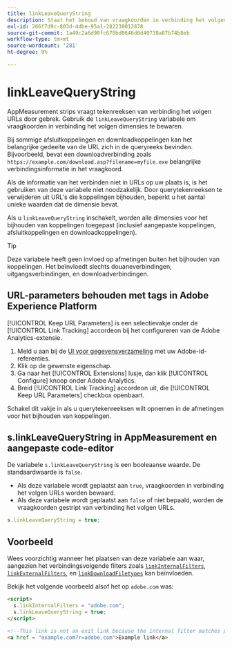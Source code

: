 ```yaml
---
title: linkLeaveQueryString
description: Staat het behoud van vraagkoorden in verbinding het volgen dimensies toe.
exl-id: 266f7d9c-803d-4dbe-95a1-282230012878
source-git-commit: 1a49c2a6d90fc670bd0646d6d40738a87b74b8eb
workflow-type: tm+mt
source-wordcount: '281'
ht-degree: 0%

---
```


# linkLeaveQueryString

AppMeasurement strips vraagt tekenreeksen van verbinding het volgen URLs door gebrek. Gebruik de `linkLeaveQueryString` variabele om vraagkoorden in verbinding het volgen dimensies te bewaren.

Bij sommige afsluitkoppelingen en downloadkoppelingen kan het belangrijke gedeelte van de URL zich in de queryreeks bevinden. Bijvoorbeeld, bevat een downloadverbinding zoals `https://example.com/download.asp?filename=myfile.exe` belangrijke verbindingsinformatie in het vraagkoord.

Als de informatie van het verbinden niet in URLs op uw plaats is, is het gebruiken van deze variabele niet noodzakelijk. Door querytekenreeksen te verwijderen uit URL&#39;s die koppelingen bijhouden, beperkt u het aantal unieke waarden dat de dimensie bevat.

Als u `linkLeaveQueryString` inschakelt, worden alle dimensies voor het bijhouden van koppelingen toegepast (inclusief aangepaste koppelingen, afsluitkoppelingen en downloadkoppelingen).

>[!TIP]
>
>Deze variabele heeft geen invloed op afmetingen buiten het bijhouden van koppelingen. Het beïnvloedt slechts douaneverbindingen, uitgangsverbindingen, en downloadverbindingen.

## URL-parameters behouden met tags in Adobe Experience Platform

[!UICONTROL Keep URL Parameters] is een selectievakje onder de  [!UICONTROL Link Tracking] accordeon bij het configureren van de Adobe Analytics-extensie.

1. Meld u aan bij de [UI voor gegevensverzameling](https://experience.adobe.com/data-collection) met uw Adobe-id-referenties.
2. Klik op de gewenste eigenschap.
3. Ga naar het [!UICONTROL Extensions] lusje, dan klik [!UICONTROL Configure] knoop onder Adobe Analytics.
4. Breid [!UICONTROL Link Tracking] accordeon uit, die [!UICONTROL Keep URL Parameters] checkbox openbaart.

Schakel dit vakje in als u querytekenreeksen wilt opnemen in de afmetingen voor het bijhouden van koppelingen.

## s.linkLeaveQueryString in AppMeasurement en aangepaste code-editor

De variabele `s.linkLeaveQueryString` is een booleaanse waarde. De standaardwaarde is `false`.

* Als deze variabele wordt geplaatst aan `true`, vraagkoorden in verbinding het volgen URLs worden bewaard.
* Als deze variabele wordt geplaatst aan `false` of niet bepaald, worden de vraagkoorden gestript van verbinding het volgen URLs.

```js
s.linkLeaveQueryString = true;
```

## Voorbeeld

Wees voorzichtig wanneer het plaatsen van deze variabele aan waar, aangezien het verbindingsvolgende filters zoals [`linkInternalFilters`](linkinternalfilters.md), [`linkExternalFilters`](linkexternalfilters.md), en [`linkDownloadFiletypes`](linkdownloadfiletypes.md) kan beïnvloeden.

Bekijk het volgende voorbeeld alsof het op `adobe.com` was:

```html
<script>
  s.linkInternalFilters = "adobe.com";
  s.linkLeaveQueryString = true;
</script>

<!--This link is not an exit link because the internal filter matches part of the query string -->
<a href = "example.com?r=adobe.com">Example link</a>
```
